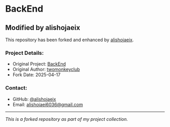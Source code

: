 # BackEnd

## Modified by alishojaeix

This repository has been forked and enhanced by [alishojaeix](https://github.com/alishojaeix).

### Project Details:
- Original Project: [BackEnd](https://github.com/twomonkeyclub/BackEnd)
- Original Author: [twomonkeyclub](https://github.com/twomonkeyclub)
- Fork Date: 2025-04-17

### Contact:
- GitHub: [@alishojaeix](https://github.com/alishojaeix)
- Email: alishojaei6036@gmail.com

---
*This is a forked repository as part of my project collection.*
